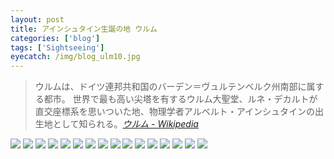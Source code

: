 ```yaml
---
layout: post
title: アインシュタイン生誕の地 ウルム
categories: ['blog']
tags: ['Sightseeing']
eyecatch: /img/blog_ulm10.jpg
---
```


> ウルムは、ドイツ連邦共和国のバーデン＝ヴュルテンベルク州南部に属する都市。 世界で最も高い尖塔を有するウルム大聖堂、ルネ・デカルトが直交座標系を思いついた地、物理学者アルベルト・アインシュタインの出生地として知られる。<cite>[ウルム - Wikipedia](https://ja.wikipedia.org/wiki/%E3%82%A6%E3%83%AB%E3%83%A0)</cite>

<img src="/img/blog_ulm01.jpg" class="image-on-frame image-fade">

<img src="/img/blog_ulm02.jpg" class="image-on-frame-small image-fade">

<img src="/img/blog_ulm03.jpg" class="image-on-frame image-fade">

<img src="/img/blog_ulm04.jpg" class="image-on-frame image-fade">

<img src="/img/blog_ulm05.jpg" class="image-on-frame image-fade">

<img src="/img/blog_ulm06.jpg" class="image-on-frame image-fade">

<img src="/img/blog_ulm07.jpg" class="image-on-frame image-fade">

<img src="/img/blog_ulm08.jpg" class="image-on-frame image-fade">

<img src="/img/blog_ulm09.jpg" class="image-on-frame image-fade">

<img src="/img/blog_ulm10.jpg" class="image-on-frame image-fade">

<img src="/img/blog_ulm11.jpg" class="image-on-frame image-fade">

<img src="/img/blog_ulm12.jpg" class="image-on-frame image-fade">

<img src="/img/blog_ulm13.jpg" class="image-on-frame image-fade">

<img src="/img/blog_ulm14.jpg" class="image-on-frame image-fade">

<img src="/img/blog_ulm15.jpg" class="image-on-frame image-fade">

<img src="/img/blog_ulm16.jpg" class="image-on-frame image-fade">